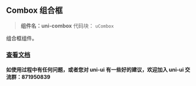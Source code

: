 ## Combox 组合框

> **组件名：uni-combox** 代码块： `uCombox`

组合框组件。

### [查看文档](https://uniapp.dcloud.io/component/uniui/uni-combox)

#### 如使用过程中有任何问题，或者您对 uni-ui 有一些好的建议，欢迎加入 uni-ui 交流群：871950839
